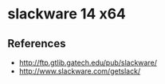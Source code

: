 # slackware 14 x64

## References
* http://ftp.gtlib.gatech.edu/pub/slackware/
* http://www.slackware.com/getslack/
